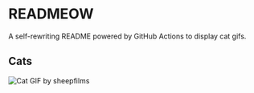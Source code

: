 # READMEOW

A self-rewriting README powered by GitHub Actions to display cat gifs.

## Cats

![Cat GIF by sheepfilms](https://media4.giphy.com/media/zZMTVkTeEfeEg/200.gif?cid=9acd02dazliqr5kuc7s4j9x9ujl716aobjrdfsbaejdf1ebn&ep=v1_gifs_search&rid=200.gif&ct=g)
